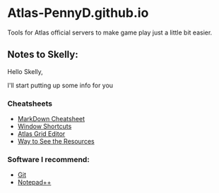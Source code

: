# Atlas-PennyD.github.io
Tools for Atlas official servers to make game play just a little bit easier.

## Notes to Skelly:
Hello Skelly,

I'll start putting up some info for you

### Cheatsheets
 * [MarkDown Cheatsheet](https://guides.github.com/pdfs/markdown-cheatsheet-online.pdf)
 * [Window Shortcuts](https://support.microsoft.com/en-us/help/12445/windows-keyboard-shortcuts)
 * [Atlas Grid Editor](https://wiki.nitrado.net/en/Server_Grid_Editor#5._Exporting_the_.Json_and_Map_Images)
 * [Way to See the Resources](https://www.playatlas.com/index.php?/forums/topic/14487-is-there-a-way-to-see-the-resouces-on-each-type-of-island/)
 
### Software I recommend:
  * [Git](https://git-scm.com/downloads)  
  * [Notepad++](https://notepad-plus-plus.org/)

